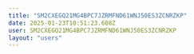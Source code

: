 ```yaml
---
title: "SM2CXEGQ21MG4BPC7JZRMFND61WNJ50ES3ZCNRZKP"
date: 2025-01-23T10:51:23.608Z
user: SM2CXEGQ21MG4BPC7JZRMFND61WNJ50ES3ZCNRZKP
layout: "users"
---
```

    